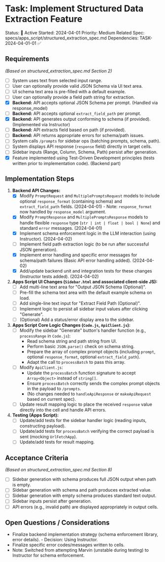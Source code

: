 # Task: Implement Structured Data Extraction Feature

Status: 🔄 Active
Started: 2024-04-01
Priority: Medium
Related Spec: specs/apps_script/structured_extraction_spec.md
Dependencies: TASK-2024-04-01-01 ✅

## Requirements

*(Based on structured_extraction_spec.md Section 2)*

*   [ ] System uses text from selected input range.
*   [ ] User can optionally provide valid JSON Schema via UI text area.
*   [ ] UI schema text area is pre-filled with a default example.
*   [ ] User can optionally provide a field path string for extraction.
*   [x] **Backend:** API accepts optional JSON Schema per prompt. (Handled via response_model)
*   [ ] **Backend:** API accepts optional `extract_field_path` per prompt.
*   [x] **Backend:** API generates output conforming to schema (if provided). (Implemented via Instructor)
*   [ ] **Backend:** API extracts field based on path (if provided).
*   [ ] **Backend:** API returns appropriate errors for schema/path issues.
*   [ ] System calls `/prompts` for sidebar ops (batching prompts, schema, path).
*   [ ] System displays API response (`response` field) directly in target cells.
*   [ ] Sidebar inputs (Range, Column, Schema, Path) persist after generation.
*   [x] Feature implemented using Test-Driven Development principles (tests written prior to implementation code). (Backend part)

## Implementation Steps

1.  **Backend API Changes:**
    *   [x] Modify `PromptRequest` and `MultiplePromptsRequest` models to include optional `response_format` (containing schema) and `extract_field_path` fields. (2024-04-01) - Note: `response_format` now handled by `response_model` argument.
    *   [x] Modify `PromptResponse` and `MultiplePromptsResponse` models to handle flexible `response` type (`str | int | float | bool | None`) and standard `error` messages. (2024-04-01)
    *   [x] Implement schema enforcement logic in the LLM interaction (using Instructor). (2024-04-02)
    *   [ ] Implement field path extraction logic (to be run after successful JSON generation).
    *   [x] Implement error handling and specific error messages for schema/path failures (Basic API error handling added). (2024-04-02)
    *   [x] Add/update backend unit and integration tests for these changes (Instructor tests added). (2024-04-02)

2.  **Apps Script UI Changes (`Sidebar.html` and associated client-side JS):**
    *   [ ] Add multi-line text area for "Output JSON Schema (Optional)".
    *   [ ] Pre-fill the schema text area with the default example schema on load.
    *   [ ] Add single-line text input for "Extract Field Path (Optional)".
    *   [ ] Implement logic to persist all sidebar input values after clicking "Generate".
    *   [ ] (Optional) Add a status/error display area to the sidebar.

3.  **Apps Script Core Logic Changes (`Code.js`, `ApiClient.js`):**
    *   [ ] Modify the sidebar "Generate" button's handler function (e.g., `processRange` in `Code.js`):
        *   Read schema string and path string from UI.
        *   Perform basic `JSON.parse()` check on schema string.
        *   Prepare the array of complex prompt objects (including `prompt`, optional `response_format`, optional `extract_field_path`).
        *   Adapt the call to `processBatch` to pass this array.
    *   [ ] Modify `ApiClient.js`:
        *   Update the `processBatch` function signature to accept `Array<Object>` instead of `string[]`.
        *   Ensure `processBatch` correctly sends the complex prompt objects in the payload to `/prompts`.
        *   (No changes needed to `handleApiResponse` or `makeApiRequest` based on current spec).
    *   [ ] Update result mapping logic to place the received `response` value directly into the cell and handle API errors.

4.  **Testing (Apps Script):**
    *   [ ] Update/add tests for the sidebar handler logic (reading inputs, constructing payload).
    *   [ ] Update/add tests for `processBatch` verifying the correct payload is sent (mocking `UrlFetchApp`).
    *   [ ] Update/add tests for result mapping.

## Acceptance Criteria

*(Based on structured_extraction_spec.md Section 8)*

*   [ ] Sidebar generation with schema produces full JSON output when path is empty.
*   [ ] Sidebar generation with schema and path produces extracted value.
*   [ ] Sidebar generation with empty schema produces standard text output.
*   [ ] Sidebar inputs persist after generation.
*   [ ] API errors (e.g., invalid path) are displayed appropriately in output cells.

## Open Questions / Considerations

*   Finalize backend implementation strategy (schema enforcement library, error details). - Decision: Using Instructor.
*   Finalize specific error codes/messages written to cells. 
*   Note: Switched from attempting Marvin (unstable during testing) to Instructor for schema enforcement. 
